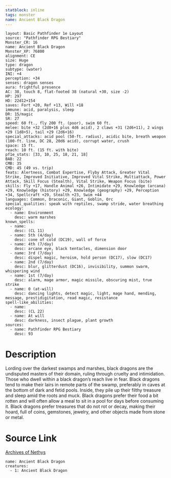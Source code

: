 ```yaml
---
statblock: inline
tags: monster
name: Ancient Black Dragon
---
```

```statblock
layout: Basic Pathfinder 1e Layout
source: "Pathfinder RPG Bestiary"
Monster_CR: 16
name: Ancient Black Dragon
Monster_XP: 76800
alignment: CE
size: Huge
type: dragon
subtype: (water)
INI: +4
perception: +34
senses: dragon senses
aura: frightful presence
AC: 38, touch 8, flat-footed 38 (natural +30, size -2)
HP: 297
HD: 22d12+154
saves: Fort +20, Ref +13, Will +18
immune: acid, paralysis, sleep
DR: 15/magic
SR: 27
speed: 60 ft., fly 200 ft. (poor), swim 60 ft.
melee: bite +32 (2d8+16 plus 4d6 acid), 2 claws +31 (2d6+11), 2 wings +29 (1d8+5), tail +29 (2d6+16)
special_attacks: acid pool (50-ft. radius), acidic bite, breath weapon (100-ft. line, DC 28, 20d6 acid), corrupt water, crush
space: 15 ft.
reach: 10 ft. (15 ft. with bite)
pf1e_stats: [33, 10, 25, 18, 21, 18]
BAB: 22
CMB: 35
CMD: 45 (49 vs. trip)
feats: Alertness, Combat Expertise, Flyby Attack, Greater Vital Strike, Improved Initiative, Improved Vital Strike, Multiattack, Power Attack, Skill Focus (Stealth), Vital Strike, Weapon Focus (bite)
skills: Fly +17, Handle Animal +26, Intimidate +29, Knowledge (arcana) +29, Knowledge (history) +29, Knowledge (geography) +29, Perception +34, Spellcraft +29, Stealth +23, Swim +44
languages: Common, Draconic, Giant, Goblin, Orc
special_qualities: speak with reptiles, swamp stride, water breathing
ecology:
  - name: Environment
    desc: warm marshes
known_spells:
  - name:
    desc: (CL 11)
  - name: 5th (4/day)
    desc: cone of cold (DC19), wall of force
  - name: 4th (7/day)
    desc: arcane eye, black tentacles, dimension door
  - name: 3rd (7/day)
    desc: dispel magic, heroism, hold person (DC17), slow (DC17)
  - name: 2nd (7/day)
    desc: blur, glitterdust (DC16), invisibility, summon swarm, whispering wind
  - name: 1st (7/day)
    desc: alarm, mage armor, magic missile, obscuring mist, true strike
  - name: 0 (at-will)
    desc: dancing lights, detect magic, light, mage hand, mending, message, prestidigitation, read magic, resistance
spell-like_abilities:
  - name:
    desc: (CL 22)
  - name: At will
    desc: darkness, insect plague, plant growth
sources:
  - name: Pathfinder RPG Bestiary
    desc: 93
```
# Description
Lording over the darkest swamps and marshes, black dragons are the undisputed masters of their domain, ruling through cruelty and intimidation. Those who dwell within a black dragon’s reach live in fear. Black dragons tend to make their lairs in remote parts of the swamp, preferably in caves at the bottom of dark and fetid pools. Inside, they pile up their filthy treasure and sleep amid the roots and muck. Black dragons prefer their food a bit rotten and will often allow a meal to sit in a pool for days before consuming it. Black dragons prefer treasures that do not rot or decay, making their hoard, full of coins, gemstones, jewelry, and other objects made from stone or metal.
# Source Link
[Archives of Nethys](https://aonprd.com/MonsterDisplay.aspx?ItemName=Ancient%20Black%20Dragon)
```encounter-table
name: Ancient Black Dragon
creatures:
  - 1: Ancient Black Dragon
```
